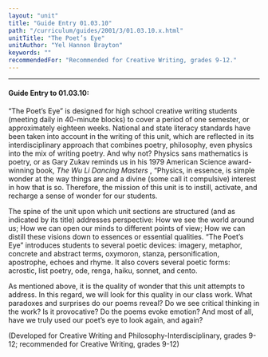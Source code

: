 ```yaml
---
layout: "unit"
title: "Guide Entry 01.03.10"
path: "/curriculum/guides/2001/3/01.03.10.x.html"
unitTitle: "The Poet’s Eye"
unitAuthor: "Yel Hannon Brayton"
keywords: ""
recommendedFor: "Recommended for Creative Writing, grades 9-12."
---
```

<body>
<hr/>
<h4>
Guide Entry to 01.03.10:
</h4>
<p>
“The Poet’s Eye” is designed for high school creative writing students (meeting daily in 40-minute blocks) to cover a period of one semester, or approximately eighteen weeks. National and state literacy standards have been taken into account in the writing of this unit, which are reflected in its interdisciplinary approach that combines poetry, philosophy, even physics into the mix of writing poetry. And why not? Physics sans mathematics is poetry, or as Gary Zukav reminds us in his 1979 American Science award-winning book,
<i>
The Wu Li Dancing Masters
</i>
, “Physics, in essence, is simple wonder at the way things are and a divine (some call it compulsive) interest in how that is so. Therefore, the mission of this unit is to instill, activate, and recharge a sense of wonder for our students.
</p>
<p>
The spine of the unit upon which unit sections are structured (and as indicated by its title) addresses perspective: How we see the world around us; How we can open our minds to different points of view; How we can distill these visions down to essences or essential qualities. “The Poet’s Eye” introduces students to several poetic devices: imagery, metaphor, concrete and abstract terms, oxymoron, stanza, personification, apostrophe, echoes and rhyme. It also covers several poetic forms: acrostic, list poetry, ode, renga, haiku, sonnet, and cento.
</p>
<p>
As mentioned above, it is the quality of wonder that this unit attempts to address. In this regard, we will look for this quality in our class work. What paradoxes and surprises do our poems reveal? Do we see critical thinking in the work? Is it provocative? Do the poems evoke emotion? And most of all, have we truly used our poet’s eye to look again, and again?
</p>
<p>
(Developed for Creative Writing and Philosophy-Interdisciplinary, grades 9-12; recommended for Creative Writing, grades 9-12)
</p>
</body>

